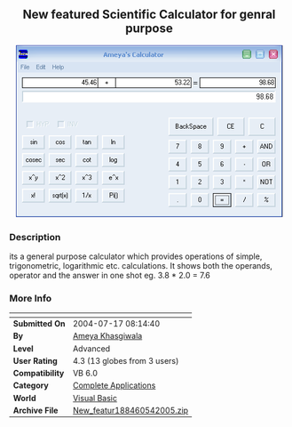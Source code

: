 ﻿<div align="center">

## New featured Scientific Calculator for genral purpose

<img src="PIC20055419456284.gif">
</div>

### Description

its a general purpose calculator which provides operations of simple, trigonometric, logarithmic etc. calculations. It shows both the operands, operator and the answer in one shot eg. 3.8 * 2.0 = 7.6
 
### More Info
 


<span>             |<span>
---                |---
**Submitted On**   |2004-07-17 08:14:40
**By**             |[Ameya Khasgiwala](https://github.com/Planet-Source-Code/PSCIndex/blob/master/ByAuthor/ameya-khasgiwala.md)
**Level**          |Advanced
**User Rating**    |4.3 (13 globes from 3 users)
**Compatibility**  |VB 6\.0
**Category**       |[Complete Applications](https://github.com/Planet-Source-Code/PSCIndex/blob/master/ByCategory/complete-applications__1-27.md)
**World**          |[Visual Basic](https://github.com/Planet-Source-Code/PSCIndex/blob/master/ByWorld/visual-basic.md)
**Archive File**   |[New\_featur188460542005\.zip](https://github.com/Planet-Source-Code/ameya-khasgiwala-new-featured-scientific-calculator-for-genral-purpose__1-60369/archive/master.zip)








